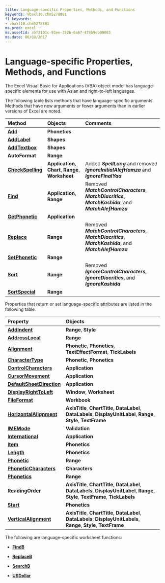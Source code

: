 ```yaml
---
title: Language-specific Properties, Methods, and Functions
keywords: vbaxl10.chm5278881
f1_keywords:
- vbaxl10.chm5278881
ms.prod: excel
ms.assetid: abf2101c-93ee-352b-6a67-478b9eb09003
ms.date: 06/08/2017
---
```



# Language-specific Properties, Methods, and Functions

The Excel Visual Basic for Applications (VBA) object model has language-specific elements for use with Asian and right-to-left languages.

The following table lists methods that have language-specific arguments. Methods that have new arguments or fewer arguments than in earlier versions of Excel are noted.


|**Method**|**Objects**|**Comments**|
|:-----|:-----|:-----|
| **[Add](phonetics-add-method-excel.md)**| **Phonetics**||
| **[AddLabel](shapes-addlabel-method-excel.md)**| **Shapes**||
| **[AddTextbox](shapes-addtextbox-method-excel.md)**| **Shapes**||
| **AutoFormat**| **Range**||
| **[CheckSpelling](application-checkspelling-method-excel.md)**| **Application**, **Chart**, **Range**, **Worksheet**|Added **_SpellLang_** and removed **_IgnoreInitialAlefHamza_** and **_IgnoreFinalYaa_**|
| **[Find](range-find-method-excel.md)**| **Application**, **Range**|Removed **_MatchControlCharacters_**, **_MatchDiacritics_**, **_MatchKashida_**, and **_MatchAlefHamza_**|
| **[GetPhonetic](application-getphonetic-method-excel.md)**| **Application**||
| **[Replace](range-replace-method-excel.md)**| **Range**|Removed **_MatchControlCharacters_**, **_MatchDiacritics_**, **_MatchKashida_**, and **_MatchAlefHamza_**|
| **[SetPhonetic](range-setphonetic-method-excel.md)**| **Range**||
| **[Sort](range-sort-method-excel.md)**| **Range**|Removed **_IgnoreControlCharacters_**, **_IgnoreDiacritics_**, and **_IgnoreKashida_**|
| **[SortSpecial](range-sortspecial-method-excel.md)**| **Range**||
Properties that return or set language-specific attributes are listed in the following table.


|**Property**|**Objects**|
|:-----|:-----|
| **[AddIndent](range-addindent-property-excel.md)**| **Range**, **Style**|
| **[AddressLocal](range-addresslocal-property-excel.md)**| **Range**|
| **[Alignment](phonetic-alignment-property-excel.md)**| **Phonetic**, **Phonetics**, **TextEffectFormat**, **TickLabels**|
| **[CharacterType](phonetic-charactertype-property-excel.md)**| **Phonetic**, **Phonetics**|
| **[ControlCharacters](application-controlcharacters-property-excel.md)**| **Application**|
| **[CursorMovement](application-cursormovement-property-excel.md)**| **Application**|
| **[DefaultSheetDirection](application-defaultsheetdirection-property-excel.md)**| **Application**|
| **[DisplayRightToLeft](worksheet-displayrighttoleft-property-excel.md)**| **Window**, **Worksheet**|
| **[FileFormat](workbook-fileformat-property-excel.md)**| **Workbook**|
| **[HorizontalAlignment](axistitle-horizontalalignment-property-excel.md)**| **AxisTitle**, **ChartTitle**, **DataLabel**, **DataLabels**, **DisplayUnitLabel**, **Range**, **Style**, **TextFrame**|
| **[IMEMode](validation-imemode-property-excel.md)**| **Validation**|
| **[International](application-international-property-excel.md)**| **Application**|
| **[Item](phonetics-item-property-excel.md)**| **Phonetics**|
| **[Length](phonetics-length-property-excel.md)**| **Phonetics**|
| **[Phonetic](range-phonetic-property-excel.md)**| **Range**|
| **[PhoneticCharacters](characters-phoneticcharacters-property-excel.md)**| **Characters**|
| **[Phonetics](range-phonetics-property-excel.md)**| **Range**|
| **[ReadingOrder](axistitle-readingorder-property-excel.md)**| **AxisTitle**, **ChartTitle**, **DataLabel**, **DataLabels**, **DisplayUnitLabel**, **Range**, **Style**, **TextFrame**, **TickLabels**|
| **[Start](phonetics-start-property-excel.md)**| **Phonetics**|
| **[VerticalAlignment](axistitle-verticalalignment-property-excel.md)**| **AxisTitle**, **ChartTitle**, **DataLabel**, **DataLabels**, **DisplayUnitLabels**, **Range**, **Style**, **TextFrame**|
The following are language-specific worksheet functions:

- **[FindB](list-of-worksheet-functions-available-to-visual-basic.md)**
    
- **[ReplaceB](list-of-worksheet-functions-available-to-visual-basic.md)**
    
- **[SearchB](list-of-worksheet-functions-available-to-visual-basic.md)**
    
- **[USDollar](list-of-worksheet-functions-available-to-visual-basic.md)**
    

